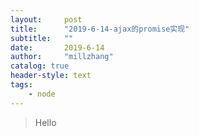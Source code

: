 ```yaml
---
layout:     post
title:      "2019-6-14-ajax的promise实现"
subtitle:   ""
date:       2019-6-14
author:     "millzhang"
catalog: true
header-style: text
tags:
    - node
---
```


> Hello 

